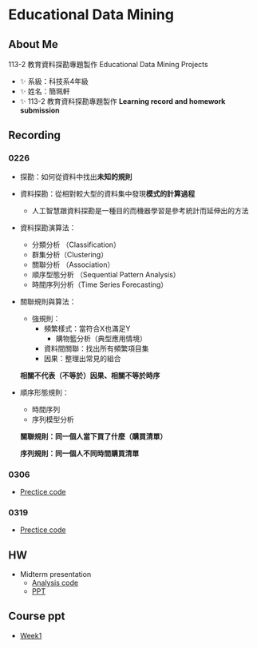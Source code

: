 # Educational Data Mining
## About Me
113-2 教育資料探勘專題製作 Educational Data Mining Projects
- ✨ 系級：科技系4年級
- ✨ 姓名：簡珮軒
- ✨ 113-2 教育資料探勘專題製作 **Learning record and homework submission**
## Recording
### 0226 
- 探勘：如何從資料中找出**未知的規則**
- 資料探勘：從相對較大型的資料集中發現**模式的計算過程**
  - 人工智慧跟資料探勘是一種目的而機器學習是參考統計而延伸出的方法
- 資料探勘演算法：
  - 分類分析 （Classification）
  - 群集分析（Clustering）
  - 關聯分析 （Association）
  - 順序型態分析 （Sequential Pattern Analysis）
  - 時間序列分析（Time Series Forecasting）
- 關聯規則與算法：
  - 強規則：
    - 頻繁樣式：當符合X也滿足Y
      - 購物籃分析（典型應用情境）
    - 資料間關聯：找出所有頻繁項目集
    - 因果：整理出常見的組合
  
  **相關不代表（不等於）因果、相關不等於時序**
  
- 順序形態規則：
  - 時間序列
  - 序列模型分析
    
  **關聯規則：同一個人當下買了什麼（購買清單）**
  
  **序列規則：同一個人不同時間購買清單**
  
### 0306 
- [Prectice code](https://github.com/cpeggy/EducationalDataMining/blob/main/week3_DataLoading.ipynb)

### 0319
- [Prectice code](https://github.com/cpeggy/EducationalDataMining/blob/main/week4.ipynb)

## HW
- Midterm presentation
  - [Analysis code](https://github.com/wilburkwan/edu_datamining/tree/main/mid_term_presentation%20112_113學力檢測作答反應(含成績))
  - [PPT](https://gamma.app/docs/-724u3m7aidt6c0t)
## Course ppt
- [Week1](https://docs.google.com/presentation/d/1-G6M1bhl5N7r2uPmMR3QTBVqHi0T1gjOpmEFq62xqkA/edit#slide=id.g2749d2107be_0_16)

